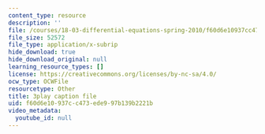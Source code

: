 ```yaml
---
content_type: resource
description: ''
file: /courses/18-03-differential-equations-spring-2010/f60d6e10937cc473ede997b139b2221b_YQ7HEE8-OfA.srt
file_size: 52572
file_type: application/x-subrip
hide_download: true
hide_download_original: null
learning_resource_types: []
license: https://creativecommons.org/licenses/by-nc-sa/4.0/
ocw_type: OCWFile
resourcetype: Other
title: 3play caption file
uid: f60d6e10-937c-c473-ede9-97b139b2221b
video_metadata:
  youtube_id: null
---
```

